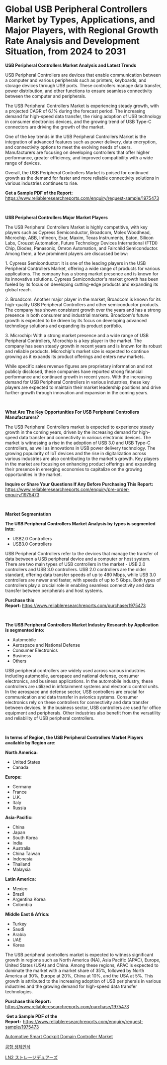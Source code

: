 <p><h1>Global USB Peripheral Controllers Market by Types, Applications, and Major Players, with Regional Growth Rate Analysis and Development Situation, from 2024 to 2031</h1></p><p><strong>USB Peripheral Controllers Market Analysis and Latest Trends</strong></p>
<p><p>USB Peripheral Controllers are devices that enable communication between a computer and various peripherals such as printers, keyboards, and storage devices through USB ports. These controllers manage data transfer, power distribution, and other functions to ensure seamless connectivity between the computer and peripherals.</p><p>The USB Peripheral Controllers Market is experiencing steady growth, with a projected CAGR of 6.1% during the forecast period. The increasing demand for high-speed data transfer, the rising adoption of USB technology in consumer electronics devices, and the growing trend of USB Type-C connectors are driving the growth of the market.</p><p>One of the key trends in the USB Peripheral Controllers Market is the integration of advanced features such as power delivery, data encryption, and connectivity options to meet the evolving needs of users. Manufacturers are focusing on developing controllers that offer higher performance, greater efficiency, and improved compatibility with a wide range of devices.</p><p>Overall, the USB Peripheral Controllers Market is poised for continued growth as the demand for faster and more reliable connectivity solutions in various industries continues to rise.</p></p>
<p><strong>Get a Sample PDF of the Report:&nbsp;</strong> <a href="https://www.reliableresearchreports.com/enquiry/request-sample/1975473">https://www.reliableresearchreports.com/enquiry/request-sample/1975473</a></p>
<p>&nbsp;</p>
<p><strong>USB Peripheral Controllers Major Market Players</strong></p>
<p><p>The USB Peripheral Controllers Market is highly competitive, with key players such as Cypress Semiconductor, Broadcom, Molex Woodhead, Microchip, ABB, Infineon, Exar, Maxim, Texas Instruments, Eaton, Silicon Labs, Crouzet Automation, Future Technology Devices International (FTDI) Chip, Diodes, Panasonic, Omron Automation, and Fairchild Semiconductor. Among them, a few prominent players are discussed below:</p><p>1. Cypress Semiconductor: It is one of the leading players in the USB Peripheral Controllers Market, offering a wide range of products for various applications. The company has a strong market presence and is known for its innovative solutions. Cypress Semiconductor's market growth has been fueled by its focus on developing cutting-edge products and expanding its global reach.</p><p>2. Broadcom: Another major player in the market, Broadcom is known for its high-quality USB Peripheral Controllers and other semiconductor products. The company has shown consistent growth over the years and has a strong presence in both consumer and industrial markets. Broadcom's future growth is expected to be driven by its focus on developing advanced technology solutions and expanding its product portfolio.</p><p>3. Microchip: With a strong market presence and a wide range of USB Peripheral Controllers, Microchip is a key player in the market. The company has seen steady growth in recent years and is known for its robust and reliable products. Microchip's market size is expected to continue growing as it expands its product offerings and enters new markets.</p><p>While specific sales revenue figures are proprietary information and not publicly disclosed, these companies have reported strong financial performance and continued growth in recent years. With the increasing demand for USB Peripheral Controllers in various industries, these key players are expected to maintain their market leadership positions and drive further growth through innovation and expansion in the coming years.</p></p>
<p>&nbsp;</p>
<p><strong>What Are The Key Opportunities For USB Peripheral Controllers Manufacturers?</strong></p>
<p><p>The USB Peripheral Controllers market is expected to experience steady growth in the coming years, driven by the increasing demand for high-speed data transfer and connectivity in various electronic devices. The market is witnessing a rise in the adoption of USB 3.0 and USB Type-C controllers, as well as innovations in USB power delivery technology. The growing popularity of IoT devices and the rise in digitalization across various industries are also contributing to the market's growth. Key players in the market are focusing on enhancing product offerings and expanding their presence in emerging economies to capitalize on the growing opportunities in the market.</p></p>
<p><strong>Inquire or Share Your Questions If Any Before Purchasing This Report:</strong> <a href="https://www.reliableresearchreports.com/enquiry/pre-order-enquiry/1975473">https://www.reliableresearchreports.com/enquiry/pre-order-enquiry/1975473</a></p>
<p>&nbsp;</p>
<p><strong>Market Segmentation</strong></p>
<p><strong>The USB Peripheral Controllers Market Analysis by types is segmented into:</strong></p>
<p><ul><li>USB2.0 Controllers</li><li>USB3.0 Controllers</li></ul></p>
<p><p>USB Peripheral Controllers refer to the devices that manage the transfer of data between a USB peripheral device and a computer or host system. There are two main types of USB controllers in the market - USB 2.0 controllers and USB 3.0 controllers. USB 2.0 controllers are the older standard, offering data transfer speeds of up to 480 Mbps, while USB 3.0 controllers are newer and faster, with speeds of up to 5 Gbps. Both types of controllers play a crucial role in enabling seamless connectivity and data transfer between peripherals and host systems.</p></p>
<p><strong>Purchase this Report:&nbsp;</strong><a href="https://www.reliableresearchreports.com/purchase/1975473">https://www.reliableresearchreports.com/purchase/1975473</a></p>
<p>&nbsp;</p>
<p><strong>The USB Peripheral Controllers Market Industry Research by Application is segmented into:</strong></p>
<p><ul><li>Automobile</li><li>Aerospace and National Defense</li><li>Consumer Electronics</li><li>Business</li><li>Others</li></ul></p>
<p><p>USB peripheral controllers are widely used across various industries including automobile, aerospace and national defense, consumer electronics, and business applications. In the automobile industry, these controllers are utilized in infotainment systems and electronic control units. In the aerospace and defense sector, USB controllers are crucial for communication and data transfer in avionics systems. Consumer electronics rely on these controllers for connectivity and data transfer between devices. In the business sector, USB controllers are used for office equipment and peripherals. Other industries also benefit from the versatility and reliability of USB peripheral controllers.</p></p>
<p>&nbsp;</p>
<p><strong>In terms of Region, the USB Peripheral Controllers Market Players available by Region are:</strong></p>
<p>
    <p> <strong> North America: </strong>
        <ul>
            <li>United States</li>
            <li>Canada</li>
        </ul>
        </p> 
    <p> <strong> Europe: </strong>
        <ul>
            <li>Germany</li>
            <li>France</li>
            <li>U.K.</li>
            <li>Italy</li>
            <li>Russia</li>
        </ul>
        </p> 
    <p> <strong> Asia-Pacific: </strong>
        <ul>
            <li>China</li>
            <li>Japan</li>
            <li>South Korea</li>
            <li>India</li>
            <li>Australia</li>
            <li>China Taiwan</li>
            <li>Indonesia</li>
            <li>Thailand</li>
            <li>Malaysia</li>
        </ul>
        </p> 
    <p> <strong> Latin America: </strong>
        <ul>
            <li>Mexico</li>
            <li>Brazil</li>
            <li>Argentina Korea</li>
            <li>Colombia</li>
        </ul>
        </p> 
    <p> <strong> Middle East & Africa: </strong>
        <ul>
            <li>Turkey</li>
            <li>Saudi</li>
            <li>Arabia</li>
            <li>UAE</li>
            <li>Korea</li>
        </ul>
    </p>
    </p>
<p><p>The USB peripheral controllers market is expected to witness significant growth in regions such as North America (NA), Asia Pacific (APAC), Europe, United States (USA) and China. Among these regions, APAC is expected to dominate the market with a market share of 35%, followed by North America at 30%, Europe at 20%, China at 10%, and the USA at 5%. This growth is attributed to the increasing adoption of USB peripherals in various industries and the growing demand for high-speed data transfer technologies.</p></p>
<p><strong>Purchase this Report: </strong><a href="https://www.reliableresearchreports.com/purchase/1975473">https://www.reliableresearchreports.com/purchase/1975473</a></p>
<p>&nbsp;<strong>Get a Sample PDF of the Report:&nbsp;&nbsp;</strong><a href="https://www.reliableresearchreports.com/enquiry/request-sample/1975473">https://www.reliableresearchreports.com/enquiry/request-sample/1975473</a></p>
<p><strong></strong></p>
<p><p><a href="https://github.com/Whitneyboyettebo9kiw7yr13/Market-Research-Report-List-1/blob/main/automotive-smart-cockpit-domain-controller-market.md">Automotive Smart Cockpit Domain Controller Market</a></p><p><a href="https://github.com/sammyUltyylrich9067856/Market-Research-Report-List-1/blob/main/642824413138.md">공항 생체인식</a></p><p><a href="https://github.com/ReyesKohler20231/Market-Research-Report-List-1/blob/main/326261414083.md">LN2 ストレージデュアーズ</a></p></p>
